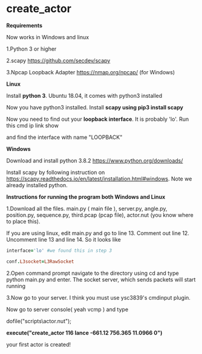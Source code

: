# create_actor

**Requirements** 

Now works in Windows and linux

1.Python 3 or higher

2.scapy https://github.com/secdev/scapy

3.Npcap Loopback Adapter https://nmap.org/npcap/ (for Windows)

**Linux**

Install **python 3**. Ubuntu 18.04, it comes with python3 installed

Now you have python3 installed. Install **scapy using pip3 install scapy**

Now you need to find out your **loopback interface**. It is probably 'lo'. Run this cmd ip link show

and find the interface with name "LOOPBACK"

**Windows**

Download and install python 3.8.2 https://www.python.org/downloads/

Install scapy by following instruction on https://scapy.readthedocs.io/en/latest/installation.html#windows. Note we already installed python.

**Instructions for running the program both Windows and Linux**

1.Download all the files.
	main.py ( main file ), 
	server.py, 
	angle.py, 
	position.py,
	sequence.py,
	third.pcap  (pcap file),
	actor.nut (you know where to place this).
	
If you are using linux, edit main.py and go to line 13. Comment out line 12. Uncomment line 13 and line 14. So it looks like
```ruby
interface='lo' #we found this in step 3

conf.L3socket=L3RawSocket
```
2.Open command prompt navigate to the directory using cd and type
python main.py 
and enter. The socket server, which sends packets will start running

3.Now go to your server. I think you must use ysc3839's cmdinput plugin.

Now go to server console( yeah vcmp ) and type

dofile("scripts\actor.nut");

**execute("create_actor 116 lance -661.12 756.365 11.0966 0")**

your first actor is created!
